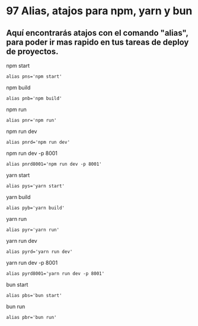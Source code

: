 # 97 Alias, atajos para npm, yarn y bun

## Aquí encontrarás atajos con el comando "alias", para poder ir mas rapido en tus tareas de deploy de proyectos.

npm start

    alias pns='npm start'

npm build

    alias pnb='npm build'

npm run

    alias pnr='npm run'

npm run dev

    alias pnrd='npm run dev'

npm run dev -p 8001

    alias pnrd8001='npm run dev -p 8001'

yarn start

    alias pys='yarn start'

yarn build

    alias pyb='yarn build'

yarn run

    alias pyr='yarn run'

yarn run dev

    alias pyrd='yarn run dev'

yarn run dev -p 8001

    alias pyrd8001='yarn run dev -p 8001'

bun start

    alias pbs='bun start'

bun run

    alias pbr='bun run'

